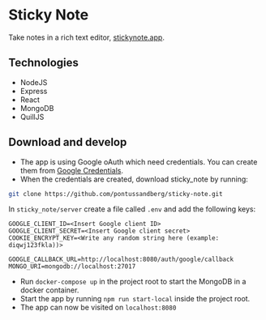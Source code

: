# Sticky Note

Take notes in a rich text editor, [stickynote.app](https://www.stickynote.app).
## Technologies
* NodeJS
* Express
* React
* MongoDB
* QuillJS

## Download and develop
* The app is using Google oAuth which need credentials. You can create them from [Google Credentials](https://console.developers.google.com/apis/credentials).
* When the credentials are created, download sticky_note by running:
```bash
git clone https://github.com/pontussandberg/sticky-note.git
```
In `sticky_note/server` create a file called `.env` and add the following keys:
```
GOOGLE_CLIENT_ID=<Insert Google client ID>
GOOGLE_CLIENT_SECRET=<Insert Google client secret>
COOKIE_ENCRYPT_KEY=<Write any random string here (example: diqwj123fkla))>

GOOGLE_CALLBACK_URL=http://localhost:8080/auth/google/callback
MONGO_URI=mongodb://localhost:27017
```
* Run `docker-compose up` in the project root to start the MongoDB in a docker container.
* Start the app by running `npm run start-local` inside the project root.
* The app can now be visited on `localhost:8080`
